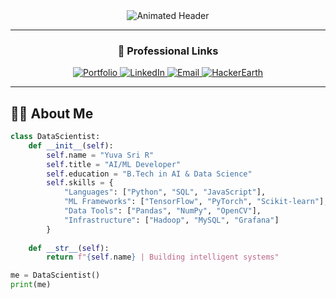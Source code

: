 <div align="center">
  <img src="https://readme-typing-svg.demolab.com?font=Fira+Code&weight=600&size=26&duration=4000&pause=1000&color=5D3FD3&center=true&vCenter=true&width=500&lines=Hello%2C+I'm+Yuva+Sri+R;AI%2FML+Engineer;Data+Science+Specialist;Python+Developer" alt="Animated Header" />
</div>

---

### <div align="center">🔗 Professional Links</div>
<p align="center">
  <a href="https://yuva-sri-ramesh-portfolio.vercel.app/" target="_blank">
    <img src="https://img.shields.io/badge/Portfolio-FF7139?style=for-the-badge&logo=firefox&logoColor=white" alt="Portfolio"/>
  </a>
  <a href="https://www.linkedin.com/in/yuva-sri-r-a6a6a5248/" target="_blank">
    <img src="https://img.shields.io/badge/LinkedIn-0077B5?style=for-the-badge&logo=linkedin&logoColor=white" alt="LinkedIn"/>
  </a>
  <a href="mailto:ryuvasri01@gmail.com">
    <img src="https://img.shields.io/badge/Email-D14836?style=for-the-badge&logo=gmail&logoColor=white" alt="Email"/>
  </a>
  <a href="https://www.hackerearth.com/@yuvasri1102003" target="_blank">
    <img src="https://img.shields.io/badge/HackerEarth-2C3454?style=for-the-badge&logo=hackerearth&logoColor=white" alt="HackerEarth"/>
  </a>
</p>

---

## 🧑‍💻 About Me
```python
class DataScientist:
    def __init__(self):
        self.name = "Yuva Sri R"
        self.title = "AI/ML Developer"
        self.education = "B.Tech in AI & Data Science"
        self.skills = {
            "Languages": ["Python", "SQL", "JavaScript"],
            "ML Frameworks": ["TensorFlow", "PyTorch", "Scikit-learn"],
            "Data Tools": ["Pandas", "NumPy", "OpenCV"],
            "Infrastructure": ["Hadoop", "MySQL", "Grafana"]
        }
    
    def __str__(self):
        return f"{self.name} | Building intelligent systems"

me = DataScientist()
print(me)
